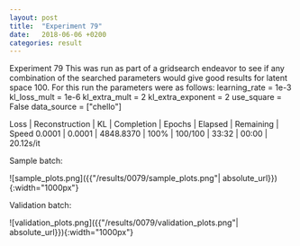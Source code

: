 ```yaml
---
layout: post
title:  "Experiment 79"
date:   2018-06-06 +0200
categories: result
---
```

Experiment 79
This was run as part of a gridsearch endeavor to see if any combination of the searched parameters would give good results for latent space 100.
For this run the parameters were as follows:
learning_rate = 1e-3
kl_loss_mult = 1e-6
kl_extra_mult = 2
kl_extra_exponent = 2
use_square = False
data_source = ["chello"]

Loss | Reconstruction | KL | Completion | Epochs | Elapsed | Remaining | Speed
0.0001 | 0.0001 | 4848.8370 | 100% | 100/100 | 33:32 | 00:00 | 20.12s/it



Sample batch:

![sample_plots.png]({{"/results/0079/sample_plots.png"| absolute_url}}){:width="1000px"}

Validation batch:

![validation_plots.png]({{"/results/0079/validation_plots.png"| absolute_url}}){:width="1000px"}

